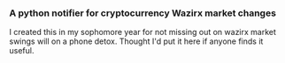 ### A python notifier for cryptocurrency Wazirx market changes

I created this in my sophomore year for not missing out on wazirx market swings will on a phone detox. Thought I'd put it here if anyone finds it useful.
